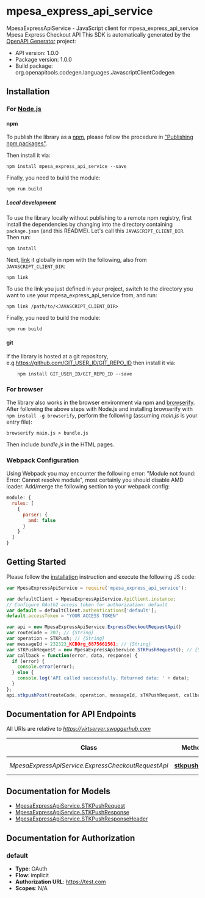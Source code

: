 # mpesa_express_api_service

MpesaExpressApiService - JavaScript client for mpesa_express_api_service
Mpesa Express Checkout API
This SDK is automatically generated by the [OpenAPI Generator](https://openapi-generator.tech) project:

- API version: 1.0.0
- Package version: 1.0.0
- Build package: org.openapitools.codegen.languages.JavascriptClientCodegen

## Installation

### For [Node.js](https://nodejs.org/)

#### npm

To publish the library as a [npm](https://www.npmjs.com/), please follow the procedure in ["Publishing npm packages"](https://docs.npmjs.com/getting-started/publishing-npm-packages).

Then install it via:

```shell
npm install mpesa_express_api_service --save
```

Finally, you need to build the module:

```shell
npm run build
```

##### Local development

To use the library locally without publishing to a remote npm registry, first install the dependencies by changing into the directory containing `package.json` (and this README). Let's call this `JAVASCRIPT_CLIENT_DIR`. Then run:

```shell
npm install
```

Next, [link](https://docs.npmjs.com/cli/link) it globally in npm with the following, also from `JAVASCRIPT_CLIENT_DIR`:

```shell
npm link
```

To use the link you just defined in your project, switch to the directory you want to use your mpesa_express_api_service from, and run:

```shell
npm link /path/to/<JAVASCRIPT_CLIENT_DIR>
```

Finally, you need to build the module:

```shell
npm run build
```

#### git

If the library is hosted at a git repository, e.g.https://github.com/GIT_USER_ID/GIT_REPO_ID
then install it via:

```shell
    npm install GIT_USER_ID/GIT_REPO_ID --save
```

### For browser

The library also works in the browser environment via npm and [browserify](http://browserify.org/). After following
the above steps with Node.js and installing browserify with `npm install -g browserify`,
perform the following (assuming *main.js* is your entry file):

```shell
browserify main.js > bundle.js
```

Then include *bundle.js* in the HTML pages.

### Webpack Configuration

Using Webpack you may encounter the following error: "Module not found: Error:
Cannot resolve module", most certainly you should disable AMD loader. Add/merge
the following section to your webpack config:

```javascript
module: {
  rules: [
    {
      parser: {
        amd: false
      }
    }
  ]
}
```

## Getting Started

Please follow the [installation](#installation) instruction and execute the following JS code:

```javascript
var MpesaExpressApiService = require('mpesa_express_api_service');

var defaultClient = MpesaExpressApiService.ApiClient.instance;
// Configure OAuth2 access token for authorization: default
var default = defaultClient.authentications['default'];
default.accessToken = "YOUR ACCESS TOKEN"

var api = new MpesaExpressApiService.ExpressCheckoutRequestApi()
var routeCode = 207; // {String} 
var operation = STKPush; // {String} 
var messageId = 232323_KCBOrg_8875661561; // {String} 
var sTKPushRequest = new MpesaExpressApiService.STKPushRequest(); // {STKPushRequest} Express Checkout Request Body
var callback = function(error, data, response) {
  if (error) {
    console.error(error);
  } else {
    console.log('API called successfully. Returned data: ' + data);
  }
};
api.stkpushPost(routeCode, operation, messageId, sTKPushRequest, callback);

```

## Documentation for API Endpoints

All URIs are relative to *https://virtserver.swaggerhub.com*

Class | Method | HTTP request | Description
------------ | ------------- | ------------- | -------------
*MpesaExpressApiService.ExpressCheckoutRequestApi* | [**stkpushPost**](docs/ExpressCheckoutRequestApi.md#stkpushPost) | **POST** /stkpush | 


## Documentation for Models

 - [MpesaExpressApiService.STKPushRequest](docs/STKPushRequest.md)
 - [MpesaExpressApiService.STKPushResponse](docs/STKPushResponse.md)
 - [MpesaExpressApiService.STKPushResponseHeader](docs/STKPushResponseHeader.md)


## Documentation for Authorization



### default


- **Type**: OAuth
- **Flow**: implicit
- **Authorization URL**: https://test.com
- **Scopes**: N/A


